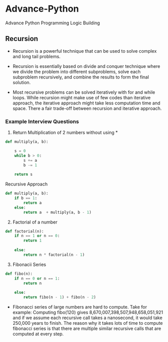 # Advance-Python
Advance Python Programming Logic Building

## Recursion

- Recursion is a powerful technique that can be used to solve complex and long tail problems.

- Recursion is essentially based on divide and conquer technique where we divide the problem into different subproblems, solve each subproblem recursively, and combine the results to form the final solution.

- Most recursive problems can be solved iteratively with for and while loops. While recursion might make use of few codes than iterative approach, the iterative approach might take less computation time and space. There a fair trade-off between recursion and iterative approach.

### Example Interview Questions

1. Return Multiplication of 2 numbers without using * 

``` python
def multiply(a, b):

    s = 0
    while b > 0:
        s += a
        b -= 1
        
    return s
```

Recursive Approach

```python
def multiply(a, b):
    if b == 1:
        return a
    else:
        return a  + multiply(a, b - 1)

```

2. Factorial of a number

``` python
def factorial(n):
    if n == 1 or n == 0:
        return 1
    
    else:
        return n * factorial(n - 1)

```

3. Fibonacii Series

``` python
def fibo(n):
    if n == 0 or n == 1:
        return n
    
    else:
        return fibo(n - 1) + fibo(n - 2) 

```

- Fibonacci series of large numbers are hard to compute. Take for example: Computing fibo(120) gives 8,670,007,398,507,948,658,051,921 and if we assume each recursive call takes a nanosecond, it would take 250,000 years to finish. The reason why it takes lots of time to compute fibonacci series is that there are multiple similar recursive calls that are computed at every step.
